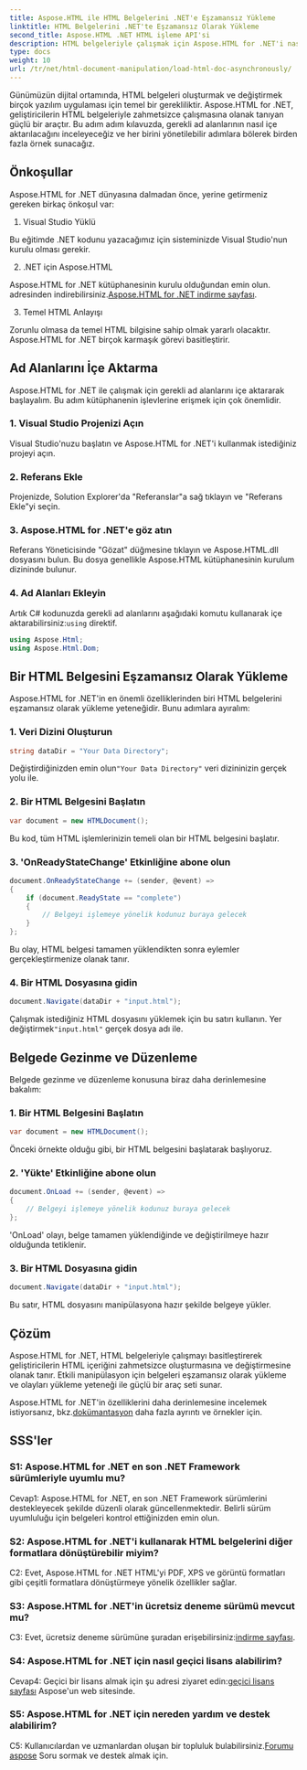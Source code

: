 ```yaml
---
title: Aspose.HTML ile HTML Belgelerini .NET'e Eşzamansız Yükleme
linktitle: HTML Belgelerini .NET'te Eşzamansız Olarak Yükleme
second_title: Aspose.HTML .NET HTML işleme API'si
description: HTML belgeleriyle çalışmak için Aspose.HTML for .NET'i nasıl kullanacağınızı öğrenin. Geliştiriciler için örnekler ve SSS içeren adım adım kılavuz.
type: docs
weight: 10
url: /tr/net/html-document-manipulation/load-html-doc-asynchronously/
---
```


Günümüzün dijital ortamında, HTML belgeleri oluşturmak ve değiştirmek birçok yazılım uygulaması için temel bir gerekliliktir. Aspose.HTML for .NET, geliştiricilerin HTML belgeleriyle zahmetsizce çalışmasına olanak tanıyan güçlü bir araçtır. Bu adım adım kılavuzda, gerekli ad alanlarının nasıl içe aktarılacağını inceleyeceğiz ve her birini yönetilebilir adımlara bölerek birden fazla örnek sunacağız.

## Önkoşullar

Aspose.HTML for .NET dünyasına dalmadan önce, yerine getirmeniz gereken birkaç önkoşul var:

1. Visual Studio Yüklü

Bu eğitimde .NET kodunu yazacağımız için sisteminizde Visual Studio'nun kurulu olması gerekir.

2. .NET için Aspose.HTML

 Aspose.HTML for .NET kütüphanesinin kurulu olduğundan emin olun. adresinden indirebilirsiniz.[Aspose.HTML for .NET indirme sayfası](https://releases.aspose.com/html/net/).

3. Temel HTML Anlayışı

Zorunlu olmasa da temel HTML bilgisine sahip olmak yararlı olacaktır. Aspose.HTML for .NET birçok karmaşık görevi basitleştirir.

## Ad Alanlarını İçe Aktarma

Aspose.HTML for .NET ile çalışmak için gerekli ad alanlarını içe aktararak başlayalım. Bu adım kütüphanenin işlevlerine erişmek için çok önemlidir.

### 1. Visual Studio Projenizi Açın

Visual Studio'nuzu başlatın ve Aspose.HTML for .NET'i kullanmak istediğiniz projeyi açın.

### 2. Referans Ekle

Projenizde, Solution Explorer'da "Referanslar"a sağ tıklayın ve "Referans Ekle"yi seçin.

### 3. Aspose.HTML for .NET'e göz atın

Referans Yöneticisinde "Gözat" düğmesine tıklayın ve Aspose.HTML.dll dosyasını bulun. Bu dosya genellikle Aspose.HTML kütüphanesinin kurulum dizininde bulunur.

### 4. Ad Alanları Ekleyin

 Artık C# kodunuzda gerekli ad alanlarını aşağıdaki komutu kullanarak içe aktarabilirsiniz:`using` direktif.

```csharp
using Aspose.Html;
using Aspose.Html.Dom;
```

## Bir HTML Belgesini Eşzamansız Olarak Yükleme

Aspose.HTML for .NET'in en önemli özelliklerinden biri HTML belgelerini eşzamansız olarak yükleme yeteneğidir. Bunu adımlara ayıralım:

### 1. Veri Dizini Oluşturun

```csharp
string dataDir = "Your Data Directory";
```

 Değiştirdiğinizden emin olun`"Your Data Directory"` veri dizininizin gerçek yolu ile.

### 2. Bir HTML Belgesini Başlatın

```csharp
var document = new HTMLDocument();
```

Bu kod, tüm HTML işlemlerinizin temeli olan bir HTML belgesini başlatır.

### 3. 'OnReadyStateChange' Etkinliğine abone olun

```csharp
document.OnReadyStateChange += (sender, @event) =>
{
    if (document.ReadyState == "complete")
    {
        // Belgeyi işlemeye yönelik kodunuz buraya gelecek
    }
};
```

Bu olay, HTML belgesi tamamen yüklendikten sonra eylemler gerçekleştirmenize olanak tanır.

### 4. Bir HTML Dosyasına gidin

```csharp
document.Navigate(dataDir + "input.html");
```

 Çalışmak istediğiniz HTML dosyasını yüklemek için bu satırı kullanın. Yer değiştirmek`"input.html"` gerçek dosya adı ile.

## Belgede Gezinme ve Düzenleme

Belgede gezinme ve düzenleme konusuna biraz daha derinlemesine bakalım:

### 1. Bir HTML Belgesini Başlatın

```csharp
var document = new HTMLDocument();
```

Önceki örnekte olduğu gibi, bir HTML belgesini başlatarak başlıyoruz.

### 2. 'Yükte' Etkinliğine abone olun

```csharp
document.OnLoad += (sender, @event) =>
{
    // Belgeyi işlemeye yönelik kodunuz buraya gelecek
};
```

'OnLoad' olayı, belge tamamen yüklendiğinde ve değiştirilmeye hazır olduğunda tetiklenir.

### 3. Bir HTML Dosyasına gidin

```csharp
document.Navigate(dataDir + "input.html");
```

Bu satır, HTML dosyasını manipülasyona hazır şekilde belgeye yükler.

## Çözüm

Aspose.HTML for .NET, HTML belgeleriyle çalışmayı basitleştirerek geliştiricilerin HTML içeriğini zahmetsizce oluşturmasına ve değiştirmesine olanak tanır. Etkili manipülasyon için belgeleri eşzamansız olarak yükleme ve olayları yükleme yeteneği ile güçlü bir araç seti sunar.

 Aspose.HTML for .NET'in özelliklerini daha derinlemesine incelemek istiyorsanız, bkz.[dokümantasyon](https://reference.aspose.com/html/net/) daha fazla ayrıntı ve örnekler için.

## SSS'ler

### S1: Aspose.HTML for .NET en son .NET Framework sürümleriyle uyumlu mu?

Cevap1: Aspose.HTML for .NET, en son .NET Framework sürümlerini destekleyecek şekilde düzenli olarak güncellenmektedir. Belirli sürüm uyumluluğu için belgeleri kontrol ettiğinizden emin olun.

### S2: Aspose.HTML for .NET'i kullanarak HTML belgelerini diğer formatlara dönüştürebilir miyim?

C2: Evet, Aspose.HTML for .NET HTML'yi PDF, XPS ve görüntü formatları gibi çeşitli formatlara dönüştürmeye yönelik özellikler sağlar.

### S3: Aspose.HTML for .NET'in ücretsiz deneme sürümü mevcut mu?

 C3: Evet, ücretsiz deneme sürümüne şuradan erişebilirsiniz:[indirme sayfası](https://releases.aspose.com/).

### S4: Aspose.HTML for .NET için nasıl geçici lisans alabilirim?

 Cevap4: Geçici bir lisans almak için şu adresi ziyaret edin:[geçici lisans sayfası](https://purchase.aspose.com/temporary-license/) Aspose'un web sitesinde.

### S5: Aspose.HTML for .NET için nereden yardım ve destek alabilirim?

 C5: Kullanıcılardan ve uzmanlardan oluşan bir topluluk bulabilirsiniz.[Forumu aspose](https://forum.aspose.com/) Soru sormak ve destek almak için.